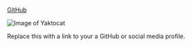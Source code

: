 [GitHub](http://github.com)

![Image of Yaktocat](https://octodex.github.com/images/yaktocat.png)

Replace this with a link to your a GitHub or social media profile.
